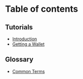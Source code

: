 # Table of contents

## Tutorials
* [Introduction](/README.md)
* [Getting a Wallet](/tutorials/getting-a-wallet.md)

## Glossary
* [Common Terms](/COMMON.md)
